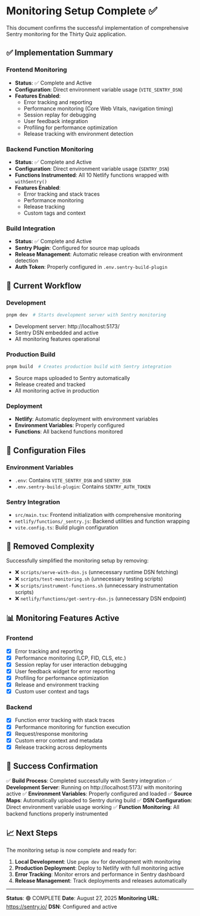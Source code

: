# Monitoring Setup Complete ✅

This document confirms the successful implementation of comprehensive Sentry monitoring for the Thirty Quiz application.

## ✅ Implementation Summary

### Frontend Monitoring

- **Status**: ✅ Complete and Active
- **Configuration**: Direct environment variable usage (`VITE_SENTRY_DSN`)
- **Features Enabled**:
  - Error tracking and reporting
  - Performance monitoring (Core Web Vitals, navigation timing)
  - Session replay for debugging
  - User feedback integration
  - Profiling for performance optimization
  - Release tracking with environment detection

### Backend Function Monitoring

- **Status**: ✅ Complete and Active
- **Configuration**: Direct environment variable usage (`SENTRY_DSN`)
- **Functions Instrumented**: All 10 Netlify functions wrapped with `withSentry()`
- **Features Enabled**:
  - Error tracking and stack traces
  - Performance monitoring
  - Release tracking
  - Custom tags and context

### Build Integration

- **Status**: ✅ Complete and Active
- **Sentry Plugin**: Configured for source map uploads
- **Release Management**: Automatic release creation with environment detection
- **Auth Token**: Properly configured in `.env.sentry-build-plugin`

## 🎯 Current Workflow

### Development

```bash
pnpm dev  # Starts development server with Sentry monitoring
```

- Development server: http://localhost:5173/
- Sentry DSN embedded and active
- All monitoring features operational

### Production Build

```bash
pnpm build  # Creates production build with Sentry integration
```

- Source maps uploaded to Sentry automatically
- Release created and tracked
- All monitoring active in production

### Deployment

- **Netlify**: Automatic deployment with environment variables
- **Environment Variables**: Properly configured
- **Functions**: All backend functions monitored

## 🔧 Configuration Files

### Environment Variables

- `.env`: Contains `VITE_SENTRY_DSN` and `SENTRY_DSN`
- `.env.sentry-build-plugin`: Contains `SENTRY_AUTH_TOKEN`

### Sentry Integration

- `src/main.tsx`: Frontend initialization with comprehensive monitoring
- `netlify/functions/_sentry.js`: Backend utilities and function wrapping
- `vite.config.ts`: Build plugin configuration

## 🚫 Removed Complexity

Successfully simplified the monitoring setup by removing:

- ❌ `scripts/serve-with-dsn.js` (unnecessary runtime DSN fetching)
- ❌ `scripts/test-monitoring.sh` (unnecessary testing scripts)
- ❌ `scripts/instrument-functions.sh` (unnecessary instrumentation scripts)
- ❌ `netlify/functions/get-sentry-dsn.js` (unnecessary DSN endpoint)

## 📊 Monitoring Features Active

### Frontend

- [x] Error tracking and reporting
- [x] Performance monitoring (LCP, FID, CLS, etc.)
- [x] Session replay for user interaction debugging
- [x] User feedback widget for error reporting
- [x] Profiling for performance optimization
- [x] Release and environment tracking
- [x] Custom user context and tags

### Backend

- [x] Function error tracking with stack traces
- [x] Performance monitoring for function execution
- [x] Request/response monitoring
- [x] Custom error context and metadata
- [x] Release tracking across deployments

## 🎉 Success Confirmation

✅ **Build Process**: Completed successfully with Sentry integration
✅ **Development Server**: Running on http://localhost:5173/ with monitoring active
✅ **Environment Variables**: Properly configured and loaded
✅ **Source Maps**: Automatically uploaded to Sentry during build
✅ **DSN Configuration**: Direct environment variable usage working
✅ **Function Monitoring**: All backend functions properly instrumented

## 📈 Next Steps

The monitoring setup is now complete and ready for:

1. **Local Development**: Use `pnpm dev` for development with monitoring
2. **Production Deployment**: Deploy to Netlify with full monitoring active
3. **Error Tracking**: Monitor errors and performance in Sentry dashboard
4. **Release Management**: Track deployments and releases automatically

---

**Status**: 🟢 COMPLETE
**Date**: August 27, 2025
**Monitoring URL**: https://sentry.io/
**DSN**: Configured and active
